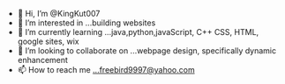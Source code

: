 - 👋 Hi, I’m @KingKut007
- 👀 I’m interested in ...building websites
- 🌱 I’m currently learning ...java,python,javaScript, C++ CSS, HTML, google sites, wix
- 💞️ I’m looking to collaborate on ...webpage design, specifically dynamic enhancement
- 📫 How to reach me ...freebird9997@yahoo.com

<!---
KingKut007/KingKut007 is a ✨ special ✨ repository because its `README.md` (this file) appears on your GitHub profile.
You can click the Preview link to take a look at your changes.
--->
